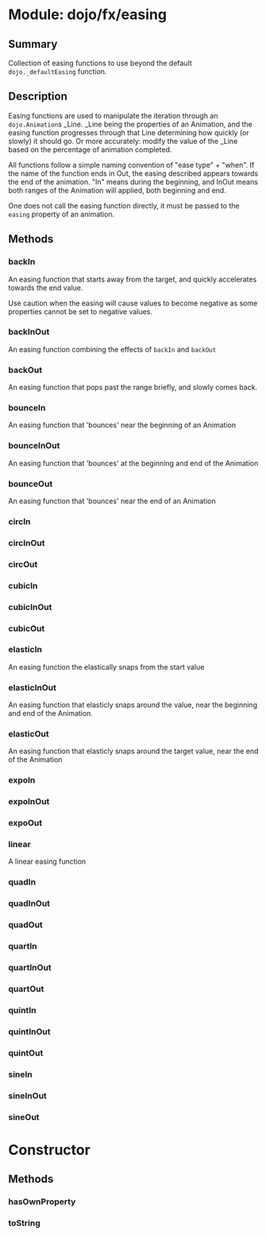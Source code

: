 # Module: dojo/fx/easing

## Summary

Collection of easing functions to use beyond the default
`dojo._defaultEasing` function.
## Description

Easing functions are used to manipulate the iteration through
an `dojo.Animation`s _Line. _Line being the properties of an Animation,
and the easing function progresses through that Line determining
how quickly (or slowly) it should go. Or more accurately: modify
the value of the _Line based on the percentage of animation completed.

All functions follow a simple naming convention of "ease type" + "when".
If the name of the function ends in Out, the easing described appears
towards the end of the animation. "In" means during the beginning,
and InOut means both ranges of the Animation will applied, both
beginning and end.

One does not call the easing function directly, it must be passed to
the `easing` property of an animation.
## Methods

### backIn
An easing function that starts away from the target,
and quickly accelerates towards the end value.

Use caution when the easing will cause values to become
negative as some properties cannot be set to negative values.

### backInOut
An easing function combining the effects of `backIn` and `backOut`

### backOut
An easing function that pops past the range briefly, and slowly comes back.

### bounceIn
An easing function that 'bounces' near the beginning of an Animation

### bounceInOut
An easing function that 'bounces' at the beginning and end of the Animation

### bounceOut
An easing function that 'bounces' near the end of an Animation

### circIn


### circInOut


### circOut


### cubicIn


### cubicInOut


### cubicOut


### elasticIn
An easing function the elastically snaps from the start value

### elasticInOut
An easing function that elasticly snaps around the value, near
the beginning and end of the Animation.

### elasticOut
An easing function that elasticly snaps around the target value,
near the end of the Animation

### expoIn


### expoInOut


### expoOut


### linear
A linear easing function

### quadIn


### quadInOut


### quadOut


### quartIn


### quartInOut


### quartOut


### quintIn


### quintInOut


### quintOut


### sineIn


### sineInOut


### sineOut


# Constructor

## Methods

### hasOwnProperty


### toString


